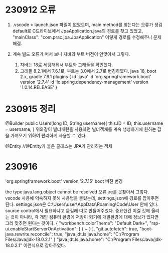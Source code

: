 # 230912 오류

1.
    .vscode > launch.json
    파일이 없었으며, main method를 찾는다는 오류가 생김
    default로 C드라이브에서 JpaApplication.java의 경로를 찾고 있었고,
    "mainClass": "com.prac.jpa.JpaApplication" 이렇게 경로를 수정해주니 문제 해결.

2.
    계속 빌드 오류가 떠서 보니 자바와 부트 버전이 안맞아서 그렇다.
    1) 자바는 18로 세팅해둬서 부트와 그래들을 확인했다.
    2) 그래들 8.2.1에서 7.6.1로, 부트는 3.0에서 2.7로 변경하였다.
    java 18, boot 2.x, gradle 7.6.1
    plugins {
        id 'java'
        id 'org.springframework.boot' version '2.7.4'
        id 'io.spring.dependency-management' version '1.0.14.RELEASE'
    }

# 230915 정리

@Builder
public Users(long ID, String username){
    this.ID = ID;
    this.username = username;
}
위와같이 빌더패턴을 사용하면 빌더객체를 계속 생성하기에 원하는 값을 가져오기 위하여 편리하게 사용할 수 있다.

@Entity //@Entity가 붙은 클래스는 JPA가 관리하는 객체

# 230916 
'org.springframework.boot' version '2.7.15'
boot 버젼 변경

the type java.lang.object cannot be resolved 오류
jre를 못찾아서 그렇다.
vscode 사용에 익숙하지 못해 사용법을 몰랐는데,
settings.json에 경로를 잡아주면 된다.
settings.json은 C:\Users\user\AppData\Roaming\Code\User 안에 있다.
source control에서 필요하냐고 묻길래 따로 만들어주었다.
중요한건 이걸 깃에 올리는 것이 아니라, 
각 개인 컴퓨터 환경에 저장이 되기에 개발환경에 대해 정보가 있다면 그리 맞추면 된다는 것이다.
{
    "workbench.colorTheme": "Default Dark+",
    "rsp-ui.enableStartServerOnActivation": [
        {
            ~
        }
    ],
    "git.autofetch": true,
    "boot-java.rewrite.reconcile": true,
    "java.jdt.ls.java.home": "C:/Program Files/Java/jdk-18.0.2.1"
}
"java.jdt.ls.java.home": "C:/Program Files/Java/jdk-18.0.2.1" 이런식으로 잡아주었다.